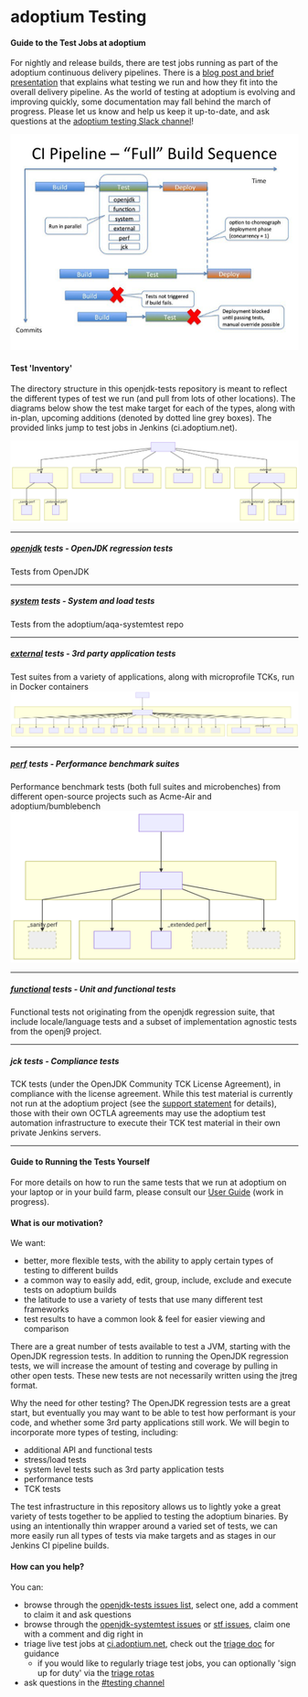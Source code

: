 <!--
Licensed under the Apache License, Version 2.0 (the "License");
you may not use this file except in compliance with the License.
You may obtain a copy of the License at

[1]https://www.apache.org/licenses/LICENSE-2.0

Unless required by applicable law or agreed to in writing, software
distributed under the License is distributed on an "AS IS" BASIS,
WITHOUT WARRANTIES OR CONDITIONS OF ANY KIND, either express or implied.
See the License for the specific language governing permissions and
-->

# adoptium Testing

#### Guide to the Test Jobs at adoptium

For nightly and release builds, there are test jobs running as part of the adoptium continuous delivery pipelines.  There is a [blog post and brief presentation](https://blog.adoptium.net/2017/12/testing-java-help-count-ways) that explains what testing we run and how they fit into the overall delivery pipeline.  As the world of testing at adoptium is evolving and improving quickly, some documentation may fall behind the march of progress.  Please let us know and help us keep it up-to-date, and ask questions at the [adoptium testing Slack channel](https://adoptium.slack.com/messages/C5219G28G)!

![CI pipeline view](doc/diagrams/ciPipeline.jpg)

#### Test 'Inventory'

The directory structure in this openjdk-tests repository is meant to reflect the different types of test we run (and pull from lots of other locations).  The diagrams below show the test make target for each of the types, along with in-plan, upcoming additions (denoted by dotted line grey boxes). The provided links jump to test jobs in Jenkins (ci.adoptium.net).

![overview of tests](doc/diagrams/overviewOfAdoptTests.svg)

---

##### [openjdk](https://ci.adoptium.net/view/Test_openjdk/) tests - OpenJDK regression tests
Tests from OpenJDK

---

##### [system](https://ci.adoptium.net/view/Test_system/) tests - System and load tests
Tests from the adoptium/aqa-systemtest repo

---

##### [external](https://ci.adoptium.net/view/Test_external/) tests - 3rd party application tests
Test suites from a variety of applications, along with microprofile TCKs, run in Docker containers
![external tests](doc/diagrams/externaltests.svg)

---

##### [perf](https://ci.adoptium.net/view/Test_perf/) tests - Performance benchmark suites
Performance benchmark tests (both full suites and microbenches) from different open-source projects such as Acme-Air and adoptium/bumblebench
![perf tests](doc/diagrams/perftests.svg)

---

##### [functional](https://ci.adoptium.net/view/Test_functional/) tests - Unit and functional tests
Functional tests not originating from the openjdk regression suite, that include locale/language tests and a subset of implementation agnostic tests from the openj9 project.

---

##### jck tests - Compliance tests
TCK tests (under the OpenJDK Community TCK License Agreement), in compliance with the license agreement.  While this test material is currently not run at the adoptium project (see the [support statement](https://adoptium.net/support.html#jck) for details), those with their own OCTLA agreements may use the adoptium test automation infrastructure to execute their TCK test material in their own private Jenkins servers.

---

#### Guide to Running the Tests Yourself
For more details on how to run the same tests that we run at adoptium on your laptop or in your build farm, please consult our [User Guide](doc/userGuide.md) (work in progress).

#### What is our motivation?
We want:
- better, more flexible tests, with the ability to apply certain types of testing to different builds
- a common way to easily add, edit, group, include, exclude and execute tests on adoptium builds
- the latitude to use a variety of tests that use many different test frameworks
- test results to have a common look & feel for easier viewing and comparison

There are a great number of tests available to test a JVM, starting with the OpenJDK regression tests.  In addition to running the OpenJDK regression tests, we will increase the amount of testing and coverage by pulling in other open tests.  These new tests are not necessarily written using the jtreg format.

Why the need for other testing?  The OpenJDK regression tests are a great start, but eventually you may want to be able to test how performant is your code, and whether some 3rd party applications still work.  We will begin to incorporate more types of testing, including:
- additional API and functional tests
- stress/load tests
- system level tests such as 3rd party application tests
- performance tests
- TCK tests

The test infrastructure in this repository allows us to lightly yoke a great variety of tests together to be applied to testing the adoptium binaries.  By using an intentionally thin wrapper around a varied set of tests, we can more easily run all types of tests via make targets and as stages in our Jenkins CI pipeline builds.


#### How can you help?
You can:
- browse through the [openjdk-tests issues list](https://github.com/adoptium/aqa-tests/issues), select one, add a comment to claim it and ask questions
- browse through the [openjdk-systemtest issues](https://github.com/adoptium/aqa-systemtest/issues) or [stf issues](https://github.com/adoptium/STF/issues), claim one with a comment and dig right in
- triage live test jobs at [ci.adoptium.net](https://ci.adoptium.net), check out the [triage doc](https://github.com/adoptium/aqa-tests/blob/master/doc/Triage.md) for guidance
  - if you would like to regularly triage test jobs, you can optionally 'sign up for duty' via the [triage rotas](https://github.com/adoptium/aqa-tests/wiki/adoptium-Test-Triage-Rotas)
- ask questions in the [#testing channel](https://adoptium.slack.com/messages/C5219G28G)
